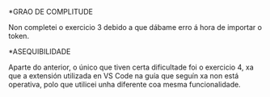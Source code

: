 *GRAO DE COMPLITUDE

Non completei o exercicio 3 debido a que dábame erro á hora de importar o token.

*ASEQUIBILIDADE

Aparte do anterior, o único que tiven certa dificultade foi o exercicio 4, xa que a extensión utilizada en VS Code na guía que seguín xa non está operativa, polo que utilicei unha diferente coa mesma funcionalidade.
